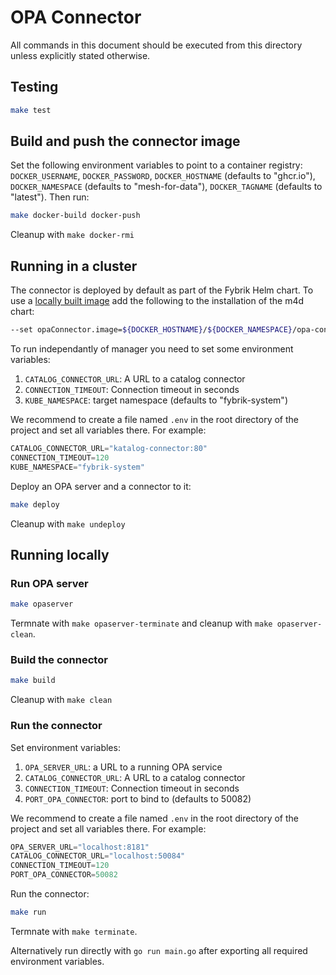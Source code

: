 # OPA Connector

All commands in this document should be executed from this directory unless explicitly stated otherwise.

## Testing

```bash
make test
```

## Build and push the connector image

Set the following environment variables to point to a container registry: `DOCKER_USERNAME`, `DOCKER_PASSWORD`, `DOCKER_HOSTNAME` (defaults to "ghcr.io"), `DOCKER_NAMESPACE` (defaults to "mesh-for-data"), `DOCKER_TAGNAME` (defaults to "latest").
Then run:

```bash
make docker-build docker-push
```

Cleanup with `make docker-rmi`


## Running in a cluster

The connector is deployed by default as part of the Fybrik Helm chart. To use a [locally built image](#build-and-push-the-connector-image) add the following to the installation of the m4d chart:

```bash
--set opaConnector.image=${DOCKER_HOSTNAME}/${DOCKER_NAMESPACE}/opa-connector:${DOCKER_TAGNAME}
```

To run independantly of manager you need to set some environment variables:

1. `CATALOG_CONNECTOR_URL`: A URL to a catalog connector
2. `CONNECTION_TIMEOUT`: Connection timeout in seconds
3. `KUBE_NAMESPACE`: target namespace (defaults to "fybrik-system")

We recommend to create a file named `.env` in the root directory of the project and set all variables there. For example:

```s
CATALOG_CONNECTOR_URL="katalog-connector:80"
CONNECTION_TIMEOUT=120
KUBE_NAMESPACE="fybrik-system"
```

Deploy an OPA server and a connector to it:

```bash
make deploy
```

Cleanup with `make undeploy`

## Running locally

### Run OPA server

```bash
make opaserver
```

Termnate with `make opaserver-terminate` and cleanup with `make opaserver-clean`.

### Build the connector

```bash
make build
```

Cleanup with `make clean`


### Run the connector

Set environment variables:

1. `OPA_SERVER_URL`: a URL to a running OPA service
2. `CATALOG_CONNECTOR_URL`: A URL to a catalog connector
3. `CONNECTION_TIMEOUT`: Connection timeout in seconds
4. `PORT_OPA_CONNECTOR`: port to bind to (defaults to 50082)

We recommend to create a file named `.env` in the root directory of the project and set all variables there. For example:

```s
OPA_SERVER_URL="localhost:8181"
CATALOG_CONNECTOR_URL="localhost:50084"
CONNECTION_TIMEOUT=120
PORT_OPA_CONNECTOR=50082
```

Run the connector:

```bash
make run
```

Termnate with `make terminate`.

Alternatively run directly with `go run main.go` after exporting all required environment variables.
